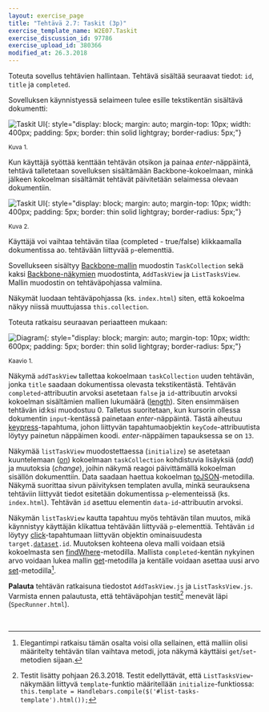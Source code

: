 ```yaml
---
layout: exercise_page
title: "Tehtävä 2.7: Taskit (3p)"
exercise_template_name: W2E07.Taskit
exercise_discussion_id: 97786
exercise_upload_id: 380366
modified_at: 26.3.2018
---
```


Toteuta sovellus tehtävien hallintaan. Tehtävä sisältää seuraavat tiedot: `id`, `title` ja `completed`.

Sovelluksen käynnistyessä selaimeen tulee esille tekstikentän sisältävä dokumentti:  

![Taskit UI](../img/w2e07-taskit-1.png "Taskit UI"){: style="display: block; margin: auto; margin-top: 10px; width: 400px; padding: 5px; border: thin solid lightgray; border-radius: 5px;"}

<small>Kuva 1.</small>

Kun käyttäjä syöttää kenttään tehtävän otsikon ja painaa *enter*-näppäintä, tehtävä talletetaan sovelluksen sisältämään Backbone-kokoelmaan, minkä jälkeen kokoelman sisältämät tehtävät päivitetään selaimessa olevaan dokumentiin.

![Taskit UI](../img/w2e07-taskit-2.png "Taskit UI"){: style="display: block; margin: auto; margin-top: 10px; width: 400px; padding: 5px; border: thin solid lightgray; border-radius: 5px;"}

<small>Kuva 2.</small>

Käyttäjä voi vaihtaa tehtävän tilaa (completed - true/false) klikkaamalla dokumentissa ao. tehtävään liittyvää `p`-elementtiä.

Sovellukseen sisältyy [Backbone-mallin][Backbone-model] muodostin `TaskCollection` sekä kaksi [Backbone-näkymien][Backbone-view] muodostinta, `AddTaskView` ja `ListTasksView`. Mallin muodostin on tehtäväpohjassa valmiina.

Näkymät luodaan tehtäväpohjassa (ks. `index.html`) siten, että kokoelma näkyy niissä muuttujassa `this.collection`.

[Backbone-view]: http://backbonejs.org/#View
[Backbone-model]: http://backbonejs.org/#Model

Toteuta ratkaisu seuraavan periaatteen mukaan:

![Diagram](../img/w2e07-diagram.png "Diagram"){: style="display: block; margin: auto; margin-top: 10px; width: 600px; padding: 5px; border: thin solid lightgray; border-radius: 5px;"}

<small>Kaavio 1.</small>


Näkymä `addTaskView` tallettaa kokoelmaan `taskCollection` uuden tehtävän, jonka `title` saadaan dokumentissa olevasta tekstikentästä. Tehtävän `completed`-attribuutin arvoksi asetetaan `false` ja `id`-attribuutin arvoksi kokoelman sisältämien mallien lukumäärä ([length][length]). Siten ensimmäisen tehtävän id:ksi muodostuu 0. Talletus suoritetaan, kun kursorin ollessa dokumentin `input`-kentässä painetaan *enter*-näppäintä. Tästä aiheutuu [keypress][keypress]-tapahtuma, johon liittyvän tapahtumaobjektin `keyCode`-attribuutista löytyy painetun näppäimen koodi. *enter*-näppäimen tapauksessa se on `13`.

[length]: http://backbonejs.org/#Collection-length
[keypress]: https://developer.mozilla.org/en-US/docs/Web/Events/keypress

Näkymää `listTaskView` muodostettaessa (`initialize`) se asetetaan kuuntelemaan ([on][on]) kokoelmaan `taskCollection` kohdistuvia lisäyksiä (*add*) ja muutoksia (*change*), joihin näkymä reagoi päivittämällä kokoelman sisällön dokumenttiin. Data saadaan haettua kokoelman [toJSON][toJSON]-metodilla. Näkymä suorittaa sivun päivityksen templaten avulla, minkä seurauksena tehtäviin liittyvät tiedot esitetään dokumentissa `p`-elementeissä (ks. `index.html`). Tehtävän `id` asettuu elementin `data-id`-attribuutin arvoksi.

[on]: http://backbonejs.org/#Events-on
[toJSON]: http://backbonejs.org/#Collection-toJSON

Näkymän `listTaskView` kautta tapahtuu myös tehtävän tilan muutos, mikä käynnistyy käyttäjän klikattua tehtävään liittyvää `p`-elementtiä. Tehtävän `id` löytyy [click][click]-tapahtumaan liittyvän objektin ominaisuudesta `target.`[`dataset`][dataset]`.id`. Muutoksen kohteena oleva malli voidaan etsiä kokoelmasta sen [findWhere][findWhere]-metodilla. Mallista `completed`-kentän nykyinen arvo voidaan lukea mallin [get][get]-metodilla ja kentälle voidaan asettaa uusi arvo [set][set]-metodilla[^elegantimpi].



[^elegantimpi]:  Elegantimpi ratkaisu tämän osalta voisi olla sellainen, että malliin olisi määritelty tehtävän tilan vaihtava metodi, jota näkymä käyttäisi `get`/`set`-metodien sijaan.

[click]: https://developer.mozilla.org/en-US/docs/Web/Events/click
[dataset]: https://developer.mozilla.org/en-US/docs/Web/API/HTMLElement/dataset
[findWhere]: http://backbonejs.org/#Collection-findWhere
[get]: http://backbonejs.org/#Model-get
[set]: http://backbonejs.org/#Model-set

**Palauta** tehtävän ratkaisuna tiedostot  `AddTaskView.js` ja `ListTasksView.js`. Varmista ennen palautusta, että tehtäväpohjan testit[^testit] menevät läpi (`SpecRunner.html`).

[^testit]: Testit lisätty pohjaan 26.3.2018. Testit edellyttävät, että `ListTasksView`-näkymään liittyvä `template`-funktio määritellään `initialize`-funktiossa: `this.template = Handlebars.compile($('#list-tasks-template').html());`

<br/>
